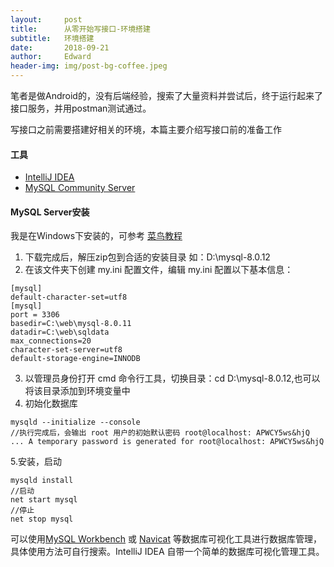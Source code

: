 ```yaml
---
layout:     post
title:      从零开始写接口-环境搭建
subtitle:   环境搭建
date:       2018-09-21
author:     Edward
header-img: img/post-bg-coffee.jpeg
---
```


笔者是做Android的，没有后端经验，搜索了大量资料并尝试后，终于运行起来了接口服务，并用postman测试通过。

写接口之前需要搭建好相关的环境，本篇主要介绍写接口前的准备工作
#### 工具
- [IntelliJ IDEA](https://www.jetbrains.com/idea/)
- [MySQL Community Server](https://dev.mysql.com/downloads/mysql/)

#### MySQL Server安装
我是在Windows下安装的，可参考 [菜鸟教程](http://www.runoob.com/mysql/mysql-install.html)
1. 下载完成后，解压zip包到合适的安装目录 如：D:\mysql-8.0.12
2. 在该文件夹下创建 my.ini 配置文件，编辑 my.ini 配置以下基本信息：
```
[mysql]
default-character-set=utf8
[mysql]
port = 3306
basedir=C:\web\mysql-8.0.11
datadir=C:\web\sqldata
max_connections=20
character-set-server=utf8
default-storage-engine=INNODB
```
3. 以管理员身份打开 cmd 命令行工具，切换目录：cd D:\mysql-8.0.12,也可以将该目录添加到环境变量中
4. 初始化数据库
```
mysqld --initialize --console
//执行完成后，会输出 root 用户的初始默认密码 root@localhost: APWCY5ws&hjQ
... A temporary password is generated for root@localhost: APWCY5ws&hjQ
```
5.安装，启动
```
mysqld install
//启动
net start mysql
//停止
net stop mysql
```
可以使用[MySQL Workbench](https://dev.mysql.com/downloads/workbench/) 或 [Navicat](https://www.navicat.com.cn/)
等数据库可视化工具进行数据库管理，具体使用方法可自行搜索。IntelliJ IDEA 自带一个简单的数据库可视化管理工具。

